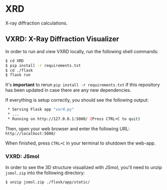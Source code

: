 # XRD
X-ray diffraction calculations.

## VXRD: X-Ray Diffraction Visualizer
In order to run and view VXRD locally, run the following shell commands:
```bash
$ cd XRD
$ pip install -r requirements.txt
$ cd ./flask
$ flask run
```
It's **important** to rerun `pip install -r requirements.txt` if this repository has been updated in case there are any new dependencies.

If everything is setup correctly, you should see the following output:
```bash
 * Serving Flask app "vxrd.py"
 * ...
 * Running on http://127.0.0.1:5000/ (Press CTRL+C to quit)
```
Then, open your web browser and enter the following URL:
`http://localhost:5000/`

When finished, press `CTRL+C` in your terminal to shutdown the web-app.

### VXRD: JSmol
In order to see the 3D structure visualized with JSmol, you'll need to unzip `jsmol.zip` into the following directory:
```bash
$ unzip jsmol.zip ./flask/app/static/
```
